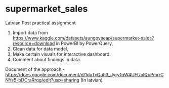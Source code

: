 # supermarket_sales
Latvian Post practical assignment
1. Import data from https://www.kaggle.com/datasets/aungpyaeap/supermarket-sales?resource=download in PowerBI by PowerQuery, 
2. Clean data for data model,
3. Make certain visuals for interactive dashboard.
4. Comment about findings in data.

Document of the approach - https://docs.google.com/document/d/1duTxQuh3_Jyry1qW4UFUblQbPmrrCNYs5-bDCraRrqg/edit?usp=sharing (In latvian)
